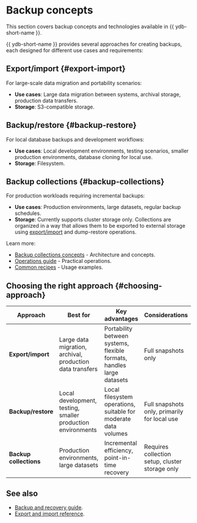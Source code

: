 # Backup concepts

This section covers backup concepts and technologies available in {{ ydb-short-name }}.

{{ ydb-short-name }} provides several approaches for creating backups, each designed for different use cases and requirements:

## Export/import {#export-import}

For large-scale data migration and portability scenarios:

- **Use cases**: Large data migration between systems, archival storage, production data transfers.
- **Storage**: S3-compatible storage.

## Backup/restore {#backup-restore}

For local database backups and development workflows:

- **Use cases**: Local development environments, testing scenarios, smaller production environments, database cloning for local use.
- **Storage**: Filesystem.

## Backup collections {#backup-collections}

For production workloads requiring incremental backups:

- **Use cases**: Production environments, large datasets, regular backup schedules.
- **Storage**: Currently supports cluster storage only. Collections are organized in a way that allows them to be exported to external storage using [export/import](../reference/ydb-cli/export-import/index.md) and dump-restore operations.

Learn more:

- [Backup collections concepts](backup-collections.md) - Architecture and concepts.
- [Operations guide](../maintenance/manual/backup-collections.md) - Practical operations.
- [Common recipes](../recipes/backup-collections.md) - Usage examples.

## Choosing the right approach {#choosing-approach}

| Approach | Best for | Key advantages | Considerations |
|----------|----------|----------------|----------------|
| **Export/import** | Large data migration, archival, production data transfers | Portability between systems, flexible formats, handles large datasets | Full snapshots only |
| **Backup/restore** | Local development, testing, smaller production environments | Local filesystem operations, suitable for moderate data volumes | Full snapshots only, primarily for local use |
| **Backup collections** | Production environments, large datasets | Incremental efficiency, point-in-time recovery | Requires collection setup, cluster storage only |

## See also

- [Backup and recovery guide](../devops/backup-and-recovery.md).
- [Export and import reference](../reference/ydb-cli/export-import/index.md).
